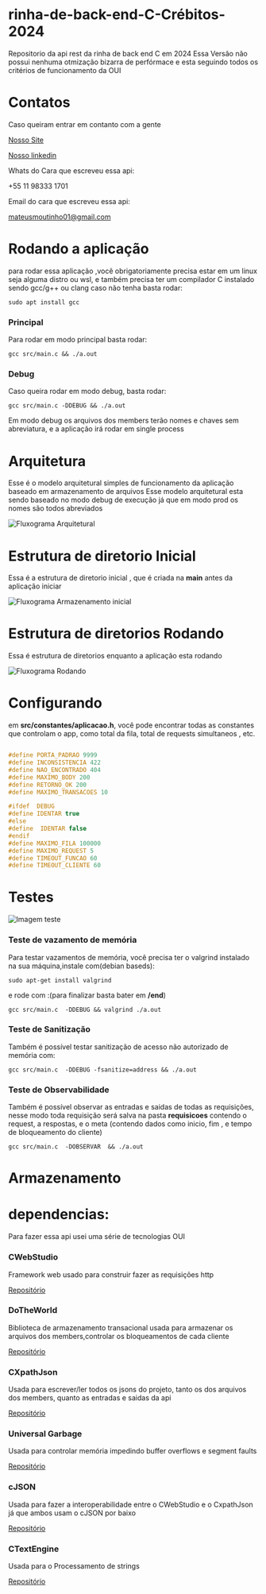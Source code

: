 # rinha-de-back-end-C-Crébitos-2024
Repositorio da api rest da rinha de back end C em 2024
Essa Versão não possui nenhuma otmização bizarra de perfórmace
e esta seguindo todos os critérios de funcionamento da OUI 

# Contatos

Caso queiram entrar em contanto com a gente

[Nosso Site](https://oui.tec.br/)

[Nosso linkedin](https://www.linkedin.com/company/oui-tecnologia/)

Whats do Cara que escreveu essa api:

+55 11 98333 1701

Email do cara que escreveu essa api:

mateusmoutinho01@gmail.com


# Rodando a aplicação 
para rodar essa aplicação ,você obrigatoriamente precisa estar em um linux
seja alguma distro ou wsl, e também precisa ter um compilador C instalado 
sendo gcc/g++ ou clang 
caso não tenha basta rodar: 
```shel
sudo apt install gcc
```


### Principal 
Para rodar em modo principal basta rodar:

```shel
gcc src/main.c && ./a.out 
```

### Debug 
Caso queira rodar em modo debug, basta rodar: 
```shel
gcc src/main.c -DDEBUG && ./a.out 
```
Em modo debug os arquivos dos members terão nomes e chaves sem abreviatura, e a aplicação irá rodar em single process

# Arquitetura 

Esse é o modelo arquitetural simples de funcionamento da aplicação
baseado em armazenamento de arquivos 
Esse modelo arquitetural esta sendo baseado no modo debug de execução
já que em modo prod os nomes são todos abreviados

![Fluxograma Arquitetural](/arquitetura/fotos/fluxo.png)

# Estrutura de diretorio Inicial

Essa é a estrutura de diretorio inicial , que é criada na **main** 
antes da aplicação iniciar 

![Fluxograma Armazenamento inicial](/arquitetura/fotos/armazenamento_inicial.png)

# Estrutura de diretorios Rodando

Essa é estrutura de diretorios enquanto a aplicação esta rodando

![Fluxograma Rodando](/arquitetura/fotos/rodando.png)

# Configurando
em **src/constantes/aplicacao.h**, você pode encontrar todas 
as constantes que controlam o app, como total da fila, total de requests 
simultaneos , etc.

```c

#define PORTA_PADRAO 9999
#define INCONSISTENCIA 422
#define NAO_ENCONTRADO 404
#define MAXIMO_BODY 200
#define RETORNO_OK 200
#define MAXIMO_TRANSACOES 10

#ifdef  DEBUG
#define IDENTAR true
#else
#define  IDENTAR false
#endif
#define MAXIMO_FILA 100000
#define MAXIMO_REQUEST 5
#define TIMEOUT_FUNCAO 60
#define TIMEOUT_CLIENTE 60
```
# Testes

![Imagem teste](/fotos_testes/1.png)
### Teste de vazamento de memória

Para testar vazamentos de memória, você precisa ter o valgrind instalado na sua máquina,instale com(debian baseds): 

```shel 
sudo apt-get install valgrind
```
e rode com :(para finalizar basta bater em **/end**)
```shel 
gcc src/main.c  -DDEBUG && valgrind ./a.out 
```
### Teste de Sanitização 
Também é possível testar sanitização de acesso não autorizado de memória com:

```shel
gcc src/main.c  -DDEBUG -fsanitize=address && ./a.out
```

### Teste de Observabilidade 

Também é possível observar as entradas e saidas de todas as requisições, nesse modo toda requisição será salva na pasta **requisicoes** contendo o request, a respostas, e o meta (contendo dados como inicio, fim , e tempo de bloqueamento do cliente)

```shel
gcc src/main.c  -DOBSERVAR  && ./a.out
```

# Armazenamento  




# dependencias:
 
Para fazer essa api usei uma série de tecnologias OUI

### CWebStudio
Framework web usado para construir fazer as requisições http

[Repositório](https://github.com/OUIsolutions/CWebStudio)

### DoTheWorld
Biblioteca de armazenamento transacional usada para armazenar os arquivos
dos members,controlar os bloqueamentos de cada cliente

[Repositório](https://github.com/OUIsolutions/DoTheWorld)

### CXpathJson 
Usada para escrever/ler todos os jsons do projeto, tanto os dos arquivos dos members, quanto as entradas e saidas da api 

[Repositório](https://github.com/OUIsolutions/cxpathjson)

### Universal Garbage
Usada para controlar memória impedindo buffer overflows e segment faults 

[Repositório](https://github.com/OUIsolutions/Universal-Garbage-Colector)

### cJSON 
Usada para fazer a interoperabilidade entre o CWebStudio e o CxpathJson 
já que ambos usam o cJSON por baixo 

[Repositório](https://github.com/DaveGamble/cJSON)

### CTextEngine 
Usada para o Processamento de strings 

[Repositório](https://github.com/OUIsolutions/CTextEngine)

